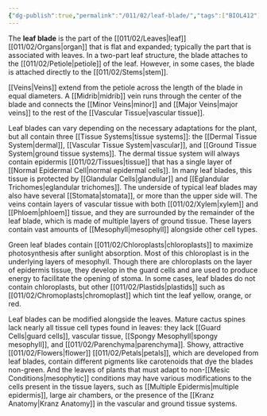 ```yaml
---
{"dg-publish":true,"permalink":"/011/02/leaf-blade/","tags":["BIOL412"],"created":"2024-09-26T13:45:04.097-07:00","updated":"2024-09-26T15:20:25.541-07:00"}
---
```


The **leaf blade** is the part of the [[011/02/Leaves\|leaf]] [[011/02/Organs\|organ]] that is flat and expanded; typically the part that is associated with leaves. In a two-part leaf structure, the blade attaches to the [[011/02/Petiole\|petiole]] of the leaf. However, in some cases, the blade is attached directly to the [[011/02/Stems\|stem]].

[[Veins\|Veins]] extend from the petiole across the length of the blade in equal diameters. A [[Midrib\|midrib]] vein runs through the center of the blade and connects the [[Minor Veins\|minor]] and [[Major Veins\|major veins]] to the rest of the [[Vascular Tissue\|vascular tissue]].

Leaf blades can vary depending on the necessary adaptations for the plant, but all contain three [[Tissue Systems\|tissue systems]]: the [[Dermal Tissue System\|dermal]], [[Vascular Tissue System\|vascular]], and [[Ground Tissue System\|ground tissue systems]]. The dermal tissue system will always contain epidermis [[011/02/Tissues\|tissue]] that has a single layer of [[Normal Epidermal Cell\|normal epidermal cells]]. In many leaf blades, this tissue is protected by [[Glandular Cells\|glandular]] and [[Eglandular Trichomes\|eglandular trichomes]]. The underside of typical leaf blades may also have several [[Stomata\|stomata]], or more than the upper side will. The veins contain layers of vascular tissue with both [[011/02/Xylem\|xylem]] and [[Phloem\|phloem]] tissue, and they are surrounded by the remainder of the leaf blade, which is made of multiple layers of ground tissue. These layers contain vast amounts of [[Mesophyll\|mesophyll]] alongside other cell types.

Green leaf blades contain [[011/02/Chloroplasts\|chloroplasts]] to maximize photosynthesis after sunlight absorption. Most of this chloroplast is in the underlying layers of mesophyll. Though there are chloroplasts on the layer of epidermis tissue, they develop in the guard cells and are used to produce energy to facilitate the opening of stoma. In some cases, leaf blades do not contain chloroplasts, but other [[011/02/Plastids\|plastids]] such as [[011/02/Chromoplasts\|chromoplast]] which tint the leaf yellow, orange, or red.

Leaf blades can be modified alongside the leaves. Mature cactus spines lack nearly all tissue cell types found in leaves: they lack [[Guard Cells\|guard cells]], vascular tissue, [[Spongy Mesophyll\|spongy mesophyll]], and [[011/02/Parenchyma\|parenchyma]]. Showy, attractive [[011/02/Flowers\|flower]] [[011/02/Petals\|petals]], which are developed from leaf blades, contain different pigments like carotenoids that dye the blades non-green. And the leaves of plants that must adapt to non-[[Mesic Conditions\|mesophytic]] conditions may have various modifications to the cells present in the tissue layers, such as [[Multiple Epidermis\|multiple epidermis]], large air chambers, or the presence of the [[Kranz Anatomy\|Kranz Anatomy]] in the vascular and ground tissue systems.